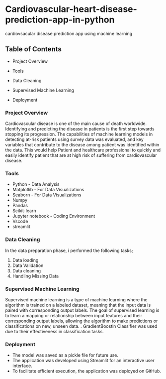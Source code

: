 # Cardiovascular-heart-disease-prediction-app-in-python
cardiovsacular disease prediction app using machine learning 

## Table of Contents
  - Project Overview

  - Tools

  - Data Cleaning
    
  - Supervised Machine Learning

  - Deployment

### Project Overview
Cardiovascular disease is one of the main cause of death worldwide. Identifying and predicting the disease in patients is the first step towards stopping its progression. The capabilities of machine learning models in detecting at-risk patients using survey data was evaluated, and key variables that contribute to the disease among patient was identified within the data.
This would help Patient and healthcare professional to quickly and easily identify patient that are at high risk of suffering from cardiovascular disease.

### Tools

 - Python - Data Analysis
 - Matplotlib - For Data Visualizations
 - Seaborn - For Data Visualizations
 - Numpy
 - Pandas
 - Scikit-learn
 - Jupyter notebook - Coding Environment
 - Vscode
 - streamlit

### Data Cleaning
In the data preparation phase, i performed the following tasks;

1. Data loading
2. Data Validation
3. Data cleaning
4. Handling Missing Data

### Supervised Machine Learning
Supervised machine learning is a type of machine learning where the algorithm is trained on a labeled dataset, meaning that the input data is paired with corresponding output labels. The goal of supervised learning is to learn a mapping or relationship between input features and their corresponding output labels, allowing the algorithm to make predictions or classifications on new, unseen data. .  GradientBoostin Classifier  was used due to their effectiveness in classification tasks.

### Deployment
 - The model was saved as a pickle file for future use.
 - The application was developed using Streamlit for an interactive user interface.
 - To facilitate efficient execution, the application was deployed on GitHub.
​
